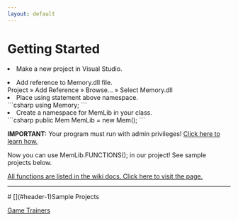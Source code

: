 ```yaml
---
layout: default
---
```


# [](#header-1)Getting Started

<p><li>Make a new project in Visual Studio.</li></p>
<li>Add reference to Memory.dll file.</li>
<span class="highlight_this">Project</span> » <span class="highlight_this">Add Reference</span> » <span class="highlight_this">Browse...</span> » <span class="highlight_this">Select Memory.dll</span>
<li>Place using statement above namespace.</li>
```csharp
using Memory;
```
<li>Create a namespace for MemLib in your class.</li>
```csharp
public Mem MemLib = new Mem();
```

<b>IMPORTANT:</b> Your program must run with admin privileges! <a href="https://github.com/erfg12/memory.dll/wiki/Administrative-Privileges">Click here to learn how.</a>

Now you can use MemLib.FUNCTIONS(); in our project! See sample projects below.

<a href="https://github.com/erfg12/memory.dll/wiki">All functions are listed in the wiki docs. Click here to visit the page.</a>
<hr>
# [](#header-1)Sample Projects

<a href="https://github.com/erfg12/Game-Trainers" id="view-on-github" class="button"><span>Game Trainers</span></a>